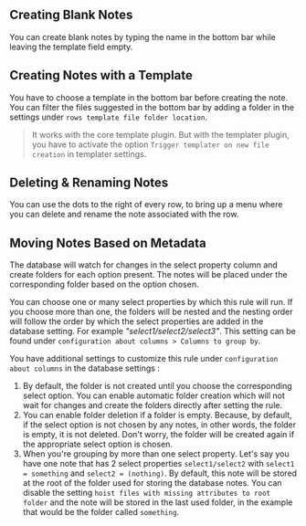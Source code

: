## Creating Blank Notes

You can create blank notes by typing the name in the bottom bar while leaving the template field empty.

## Creating Notes with a Template

You have to choose a template in the bottom bar before creating the note. You can filter the files suggested in the bottom bar by adding a folder in the settings under `rows template file folder location`.

> It works with the core template plugin. But with the templater plugin, you have to activate the option `Trigger templater on new file creation` in templater settings.

## Deleting & Renaming Notes

You can use the dots to the right of every row, to bring up a menu where you can delete and rename the note associated with the row.

## Moving Notes Based on Metadata

The database will watch for changes in the select property column and create folders for each option present. The notes will be placed under the corresponding folder based on the option chosen. 

You can choose one or many select properties by which this rule will run. If you choose more than one, the folders will be nested and the nesting order will follow the order by which the select properties are added in the database setting. For example *"select1/select2/select3"*. This setting can be found under `configuration about columns > Columns to group by`.

You have additional settings to customize this rule under `configuration about columns` in the database settings :

1. By default, the folder is not created until you choose the corresponding select option. You can enable automatic folder creation which will not wait for changes and create the folders directly after setting the rule.
2. You can enable folder deletion if a folder is empty. Because, by default, if the select option is not chosen by any notes, in other words, the folder is empty, it is not deleted. Don't worry, the folder will be created again if the appropriate select option is chosen.
3. When you're grouping by more than one select property. Let's say you have one note that has 2 select properties `select1/select2` with `select1 = something` and `select2 = (nothing)`. By default, this note will be stored at the root of the folder used for storing the database notes. You can disable the setting `hoist files with missing attributes to root folder` and the note will be stored in the last used folder, in the example that would be the folder called `something`. 